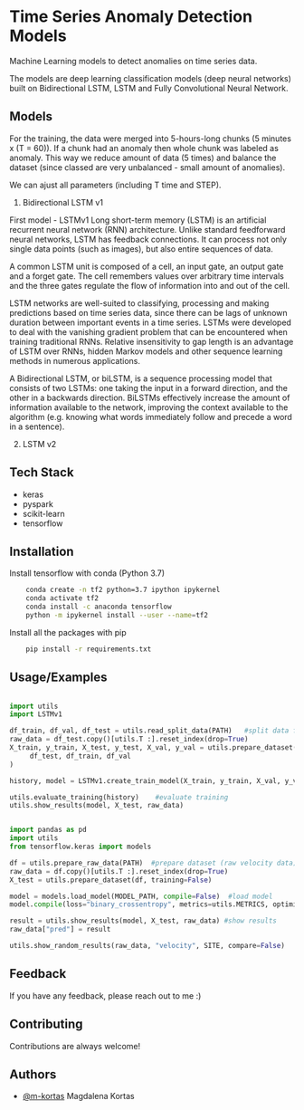 
# Time Series Anomaly Detection Models

Machine Learning models to detect anomalies on time series data.

The models are deep learning classification models (deep neural networks) built on Bidirectional LSTM, LSTM and Fully Convolutional Neural Network.
       
## Models

For the training, the data were merged into 5-hours-long chunks (5 minutes x (T = 60)).
If a chunk had an anomaly then whole chunk was labeled as anomaly. 
This way we reduce amount of data (5 times) and balance the dataset 
(since classed are very unbalanced - small amount of anomalies).

We can ajust all parameters (including T time and STEP). 

1. Bidirectional LSTM v1 

First model - LSTMv1
Long short-term memory (LSTM) is an artificial recurrent neural network (RNN)
architecture. Unlike standard feedforward neural networks, LSTM has 
feedback connections. It can process not only single data points 
(such as images), but also entire sequences of data.

A common LSTM unit is composed of a cell, an input gate, an output gate 
and a forget gate. The cell remembers values over arbitrary time intervals 
and the three gates regulate the flow of information into and out of the cell.

LSTM networks are well-suited to classifying, processing and making 
predictions based on time series data, since there can be lags of 
unknown duration between important events in a time series. LSTMs were 
developed to deal with the vanishing gradient problem that can be encountered 
when training traditional RNNs. Relative insensitivity to gap length is an 
advantage of LSTM over RNNs, hidden Markov models and other sequence learning 
methods in numerous applications.

A Bidirectional LSTM, or biLSTM, is a sequence processing model that 
consists of two LSTMs: one taking the input in a forward direction, 
and the other in a backwards direction. BiLSTMs effectively increase 
the amount of information available to the network, improving the context 
available to the algorithm (e.g. knowing what words immediately follow and
precede a word in a sentence).

2. LSTM v2 


## Tech Stack

- keras
- pyspark
- scikit-learn
- tensorflow

## Installation

Install tensorflow with conda (Python 3.7)

```bash
    conda create -n tf2 python=3.7 ipython ipykernel
    conda activate tf2
    conda install -c anaconda tensorflow
    python -m ipykernel install --user --name=tf2
```

Install all the packages with pip 

```bash
    pip install -r requirements.txt
```
## Usage/Examples

```python

import utils
import LSTMv1

df_train, df_val, df_test = utils.read_split_data(PATH)   #split data for training and prepare dataset
raw_data = df_test.copy()[utils.T :].reset_index(drop=True)  
X_train, y_train, X_test, y_test, X_val, y_val = utils.prepare_dataset(
     df_test, df_train, df_val
)

history, model = LSTMv1.create_train_model(X_train, y_train, X_val, y_val)  #train model 

utils.evaluate_training(history)    #evaluate training
utils.show_results(model, X_test, raw_data)

```

```python

import pandas as pd
import utils
from tensorflow.keras import models

df = utils.prepare_raw_data(PATH)  #prepare dataset (raw velocity data)
raw_data = df.copy()[utils.T :].reset_index(drop=True)  
X_test = utils.prepare_dataset(df, training=False)

model = models.load_model(MODEL_PATH, compile=False)  #load model 
model.compile(loss="binary_crossentropy", metrics=utils.METRICS, optimizer="adam")

result = utils.show_results(model, X_test, raw_data) #show results
raw_data["pred"] = result

utils.show_random_results(raw_data, "velocity", SITE, compare=False)

```

## Feedback

If you have any feedback, please reach out to me :) 

## Contributing

Contributions are always welcome!


## Authors

- [@m-kortas](https://www.github.com/m-kortas) Magdalena Kortas


